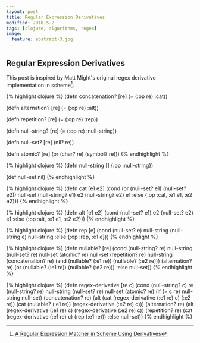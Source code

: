 ```yaml
---
layout: post
title: Regular Expression Derivatives
modified: 2018-5-2
tags: [clojure, algorithms, regex]
image:
  feature: abstract-3.jpg
---
```

## Regular Expression Derivatives 

This post is inspired by Matt Might's original regex derivative implementation in scheme[^1].


{% highlight clojure %}
(defn concatenation? [re]
  (= (:op re) :cat))
  
(defn alternation? [re]
  (= (:op re) :alt))

(defn repetition? [re]
  (= (:op re) :rep))

(defn null-string? [re]
  (= (:op re) :null-string))

(defn null-set? [re]
  (nil? re))

(defn atomic? [re]
  (or (char? re) (symbol? re)))
{% endhighlight %}


{% highlight clojure %}
(defn null-string []
  {:op :null-string})

(def null-set
  nil)
{% endhighlight %}


{% highlight clojure %}
(defn cat [e1 e2]
  (cond (or (null-set? e1) (null-set? e2)) null-set
        (null-string? e1) e2
        (null-string? e2) e1
        :else {:op :cat, :e1 e1, :e2 e2}))
{% endhighlight %}


{% highlight clojure %}
(defn alt [e1 e2]
  (cond
   (null-set? e1) e2
   (null-set? e2) e1
   :else {:op :alt, :e1 e1, :e2 e2}))
{% endhighlight %}


{% highlight clojure %}
(defn rep [e]
  (cond
   (null-set? e)   null-string
   (null-string e) null-string
   :else {:op :rep, :e1 e}))
{% endhighlight %}


{% highlight clojure %}
(defn nullable? [re]
  (cond (null-string? re)   null-string
        (null-set? re)      null-set
        (atomic? re)        null-set
        (repetition? re)    null-string
        (concatenation? re) (and (nullable? (:e1 re))
                                 (nullable? (:e2 re)))
        (alternation? re)   (or (nullable? (:e1 re))
                                (nullable? (:e2 re)))
        :else null-set))
{% endhighlight %}


{% highlight clojure %}
(defn regex-derivative [re c]
  (cond (null-string? c)    re
        (null-string? re)   null-string
        (null-set? re)      null-set
        (atomic? re)        (if (= c re) null-string
                                         null-set)
        (concatenation? re) (alt (cat (regex-derivative (:e1 re) c) (:e2 re))
                                 (cat (nullable? (:e1 re)) (regex-derivative (:e2 re) c)))
        (alternation? re)   (alt (regex-derivative (:e1 re) c)
                                 (regex-derivative (:e2 re) c))
        (repetition? re)    (cat (regex-derivative (:e1 re) c)
                                 (rep (:e1 re)))
        :else null-set))
{% endhighlight %}


[^1]: [A Regular Expression Matcher in Scheme Using Derivatives](http://matt.might.net/articles/implementation-of-regular-expression-matching-in-scheme-with-derivatives/)
